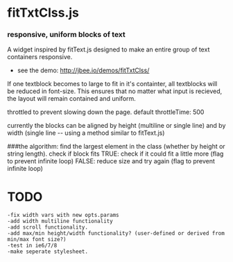 fitTxtClss.js
=============
### responsive, uniform blocks of text
A widget inspired by fitText.js designed to make an entire group of text containers responsive.
- see the demo: http://jbee.io/demos/fitTxtClss/


If one textblock becomes to large to fit in it's containter, all textblocks will be reduced in font-size.
This ensures that no matter what input is recieved, the layout will remain contained and uniform.


throttled to prevent slowing down the page. default throttleTime: 500


currently the blocks can be aligned by height (multiline or single line)
and by width (single line -- using a method similar to fitText.js)


###the algorithm: 
		find the largest element in the class (whether by height or string length).
		check if block fits
			TRUE: check if it could fit a little more (flag to prevent infinite loop)
			FALSE: reduce size and try again  (flag to prevent infinite loop)

TODO
=====
	-fix width vars with new opts.params
	-add width multiline functionality
	-add scroll functionality.
	-add max/min height/width functionality? (user-defined or derived from min/max font size?)
	-test in ie6/7/8
	-make seperate stylesheet.

